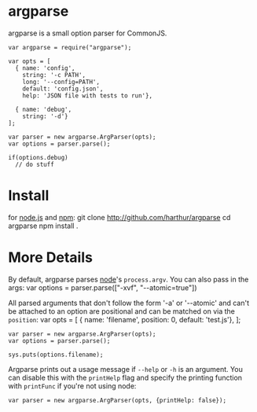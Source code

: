 # argparse
argparse is a small option parser for CommonJS.

	var argparse = require("argparse");
	
	var opts = [
	  { name: 'config',
	    string: '-c PATH',
	    long: '--config=PATH',
	    default: 'config.json',
	    help: 'JSON file with tests to run'},
	
	  { name: 'debug',
	    string: '-d'}
	];
	
	var parser = new argparse.ArgParser(opts);
	var options = parser.parse();

	if(options.debug)
	  // do stuff
	
# Install
for [node.js](http://nodejs.org/) and [npm](http://github.com/isaacs/npm):
	git clone http://github.com/harthur/argparse
	cd argparse
	npm install .

# More Details
By default, argparse parses [node](http://nodejs.org/)'s `process.argv`. You can also pass in the args:
	var options = parser.parse(["-xvf", "--atomic=true"])
	
All parsed arguments that don't follow the form '-a' or '--atomic' and can't be attached to an option are positional and can be matched on via the `position`:
	var opts = [
	  { name: 'filename',
	    position: 0,
	    default: 'test.js'},
	];
	
	var parser = new argparse.ArgParser(opts);
	var options = parser.parse();
	
	sys.puts(options.filename);
	
Argparse prints out a usage message if `--help` or `-h` is an argument. You can disable this with the `printHelp` flag and specify the printing function with `printFunc` if you're not using node:

	var parser = new argparse.ArgParser(opts, {printHelp: false});
